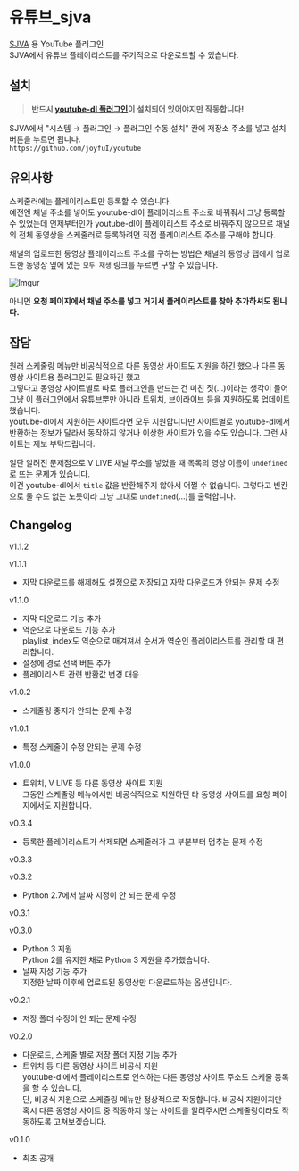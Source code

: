 # 유튜브_sjva
[SJVA](https://sjva.me/) 용 YouTube 플러그인  
SJVA에서 유튜브 플레이리스트를 주기적으로 다운로드할 수 있습니다.

## 설치
> **반드시 [youtube-dl 플러그인](https://github.com/joyfuI/youtube-dl)이 설치되어 있어야지만 작동합니다!**

SJVA에서 "시스템 → 플러그인 → 플러그인 수동 설치" 칸에 저장소 주소를 넣고 설치 버튼을 누르면 됩니다.  
`https://github.com/joyfuI/youtube`

## 유의사항
스케줄러에는 플레이리스트만 등록할 수 있습니다.  
예전엔 채널 주소를 넣어도 youtube-dl이 플레이리스트 주소로 바꿔줘서 그냥 등록할 수 있었는데 언제부터인가 youtube-dl이 플레이리스트 주소로 바꿔주지 않으므로 채널의 전체 동영상을 스케줄러로 등록하려면 직접 플레이리스트 주소를 구해야 합니다.

채널의 업로드한 동영상 플레이리스트 주소를 구하는 방법은 채널의 동영상 탭에서 업로드한 동영상 옆에 있는 `모두 재생` 링크를 누르면 구할 수 있습니다.

![Imgur](https://i.imgur.com/HwX3USf.png)

아니면 **요청 페이지에서 채널 주소를 넣고 거기서 플레이리스트를 찾아 추가하셔도 됩니다.**

## 잡담
원래 스케줄링 메뉴만 비공식적으로 다른 동영상 사이트도 지원을 하긴 했으나 다른 동영상 사이트용 플러그인도 필요하긴 했고  
그렇다고 동영상 사이트별로 따로 플러그인을 만드는 건 미친 짓(...)이라는 생각이 들어 그냥 이 플러그인에서 유튜브뿐만 아니라 트위치, 브이라이브 등을 지원하도록 업데이트했습니다.  
youtube-dl에서 지원하는 사이트라면 모두 지원합니다만 사이트별로 youtube-dl에서 반환하는 정보가 달라서 동작하지 않거나 이상한 사이트가 있을 수도 있습니다. 그런 사이트는 제보 부탁드립니다.

일단 알려진 문제점으로 V LIVE 채널 주소를 넣었을 때 목록의 영상 이름이 `undefined`로 뜨는 문제가 있습니다.  
이건 youtube-dl에서 `title` 값을 반환해주지 않아서 어쩔 수 없습니다. 그렇다고 빈칸으로 둘 수도 없는 노릇이라 그냥 그대로 `undefined`(...)를 출력합니다.

## Changelog
v1.1.2

v1.1.1
* 자막 다운로드를 해제해도 설정으로 저장되고 자막 다운로드가 안되는 문제 수정

v1.1.0
* 자막 다운로드 기능 추가
* 역순으로 다운로드 기능 추가  
  playlist_index도 역순으로 매겨져서 순서가 역순인 플레이리스트를 관리할 때 편리합니다.
* 설정에 경로 선택 버튼 추가
* 플레이리스트 관련 반환값 변경 대응

v1.0.2
* 스케줄링 중지가 안되는 문제 수정

v1.0.1
* 특정 스케줄이 수정 안되는 문제 수정

v1.0.0
* 트위치, V LIVE 등 다른 동영상 사이트 지원  
  그동안 스케줄링 메뉴에서만 비공식적으로 지원하던 타 동영상 사이트를 요청 페이지에서도 지원합니다.

v0.3.4
* 등록한 플레이리스트가 삭제되면 스케줄러가 그 부분부터 멈추는 문제 수정

v0.3.3

v0.3.2
* Python 2.7에서 날짜 지정이 안 되는 문제 수정

v0.3.1

v0.3.0
* Python 3 지원  
  Python 2를 유지한 채로 Python 3 지원을 추가했습니다.
* 날짜 지정 기능 추가  
  지정한 날짜 이후에 업로드된 동영상만 다운로드하는 옵션입니다.

v0.2.1
* 저장 폴더 수정이 안 되는 문제 수정

v0.2.0
* 다운로드, 스케줄 별로 저장 폴더 지정 기능 추가
* 트위치 등 다른 동영상 사이트 비공식 지원  
  youtube-dl에서 플레이리스트로 인식하는 다른 동영상 사이트 주소도 스케줄 등록을 할 수 있습니다.  
  단, 비공식 지원으로 스케줄링 메뉴만 정상적으로 작동합니다. 비공식 지원이지만 혹시 다른 동영상 사이트 중 작동하지 않는 사이트를 알려주시면 스케줄링이라도 작동하도록 고쳐보겠습니다.

v0.1.0
* 최초 공개
